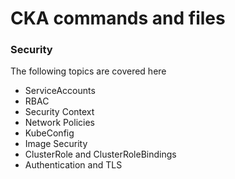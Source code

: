 # CKA commands and files

### Security

The following topics are covered here

- ServiceAccounts
- RBAC
- Security Context
- Network Policies
- KubeConfig
- Image Security
- ClusterRole and ClusterRoleBindings
- Authentication and TLS